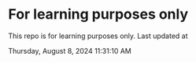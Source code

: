 # For learning purposes only
This repo is for learning purposes only.
Last updated at

Thursday, August 8, 2024 11:31:10 AM

